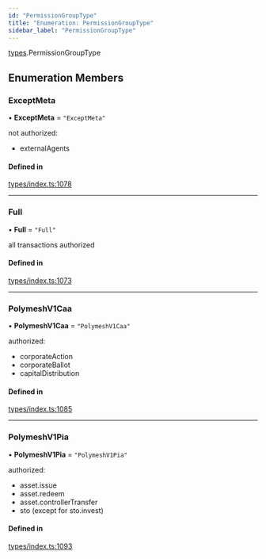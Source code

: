 ```yaml
---
id: "PermissionGroupType"
title: "Enumeration: PermissionGroupType"
sidebar_label: "PermissionGroupType"
---
```


[types](../../../modules/Types/Types.md).PermissionGroupType

## Enumeration Members

### ExceptMeta

• **ExceptMeta** = ``"ExceptMeta"``

not authorized:
  - externalAgents

#### Defined in

[types/index.ts:1078](https://github.com/PolymeshAssociation/polymesh-sdk/blob/95e180d2/src/types/index.ts#L1078)

___

### Full

• **Full** = ``"Full"``

all transactions authorized

#### Defined in

[types/index.ts:1073](https://github.com/PolymeshAssociation/polymesh-sdk/blob/95e180d2/src/types/index.ts#L1073)

___

### PolymeshV1Caa

• **PolymeshV1Caa** = ``"PolymeshV1Caa"``

authorized:
  - corporateAction
  - corporateBallot
  - capitalDistribution

#### Defined in

[types/index.ts:1085](https://github.com/PolymeshAssociation/polymesh-sdk/blob/95e180d2/src/types/index.ts#L1085)

___

### PolymeshV1Pia

• **PolymeshV1Pia** = ``"PolymeshV1Pia"``

authorized:
  - asset.issue
  - asset.redeem
  - asset.controllerTransfer
  - sto (except for sto.invest)

#### Defined in

[types/index.ts:1093](https://github.com/PolymeshAssociation/polymesh-sdk/blob/95e180d2/src/types/index.ts#L1093)
